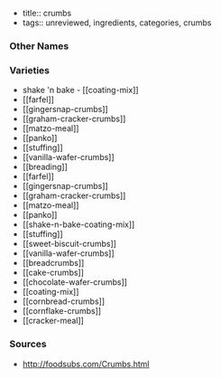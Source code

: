 - title:: crumbs
- tags:: unreviewed, ingredients, categories, crumbs


### Other Names


### Varieties

* shake 'n bake - [[coating-mix]]
* [[farfel]]
* [[gingersnap-crumbs]]
* [[graham-cracker-crumbs]]
* [[matzo-meal]]
* [[panko]]
* [[stuffing]]
* [[vanilla-wafer-crumbs]]
* [[breading]]
* [[farfel]]
* [[gingersnap-crumbs]]
* [[graham-cracker-crumbs]]
* [[matzo-meal]]
* [[panko]]
* [[shake-n-bake-coating-mix]]
* [[stuffing]]
* [[sweet-biscuit-crumbs]]
* [[vanilla-wafer-crumbs]]
* [[breadcrumbs]]
* [[cake-crumbs]]
* [[chocolate-wafer-crumbs]]
* [[coating-mix]]
* [[cornbread-crumbs]]
* [[cornflake-crumbs]]
* [[cracker-meal]]

### Sources
* http://foodsubs.com/Crumbs.html
